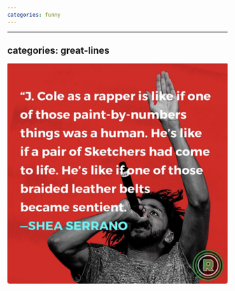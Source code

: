 ```yaml
---
categories: funny
---
```


---
categories: great-lines
---

![jcole](https://raw.githubusercontent.com/muneer78/muneer78.github.io/master/images/jcole.png)



